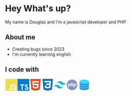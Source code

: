 <h1> Hey What's up?</h1>

<p> My name is Douglas and I'm a javascript developer and PHP</p>

## About me

- Creating bugs since 2023
- I'm currently learning english

## I code with

<a href="https://ecma-international.org/publications-and-standards/standards/ecma-262/" target="_blank">
  <img align="left" title="Typescript" alt="Typescript" width="40px" src="./assets/js.svg" />
</a>

<a href="https://www.typescriptlang.org" target="_blank">
  <img align="left" title="Typescript" alt="Typescript" width="40px" src="./assets/ts.svg" />
</a>

<a href="https://html.spec.whatwg.org" target="_blank">
  <img align="left" title="Html5" alt="Html5" width="40px" src="./assets/html5.svg" />
</a>

<a href="https://www.w3.org/Style/CSS/" target="_blank">
  <img align="left" title="CSS3" alt="CSS3" 
  width="40px" src="./assets/css3.svg" />
</a>


<a href="https://tailwindcss.com" target="_blank">
 <img align="left" title="Tailwind Css" alt="Tailwind Css" width="40px" src="./assets/tw.svg" />
</a>

<a href="https://www.php.net/" target="_blank">
  <img align="left" title="PHP" alt="PHP" width="40px" src="./assets/php.svg" />
</a>

<a href="https://www.mysql.com/" target="_blank">
  <img align="left" title="MySql" alt="Mysql" width="40px" src="./assets/mysql.svg" />
</a>

<!-- <a href="https://pt-br.reactjs.org" target="_blank">
 <img align="left" title="React and React Native" alt="React and React Native" width="40px" src="./assets/react.svg" />
</a> -->

<!-- <a href="https://nextjs.org" target="_blank">
  <img align="left" title="Next Js" alt="Next Js" width="40px" src="./assets/next.svg" />
</a> -->

</a>
